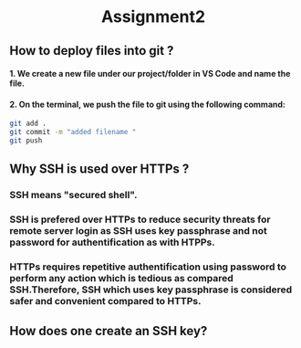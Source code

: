 <h1 align ="center">Assignment2</h1>

## How to deploy files into git ?    
#### 1. We create a new file under our project/folder in VS Code and name the file.
#### 2. On the terminal, we push the file to git using the following command:
```sh
git add . 
git commit -m "added filename " 
git push
```


## Why SSH is used over HTTPs ?   
### SSH means "secured shell".
### SSH is prefered over HTTPs to reduce security threats for remote server login as SSH uses key passphrase and not password for authentification as with HTPPs.
### HTTPs requires repetitive authentification using password to perform any action which is tedious as compared SSH.Therefore, SSH which uses key passphrase is considered safer and convenient compared to HTTPs.

## How does one create an SSH key?
###
